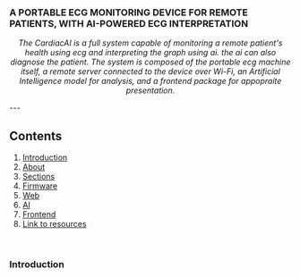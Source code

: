 ### A PORTABLE ECG MONITORING DEVICE FOR REMOTE PATIENTS, WITH AI-POWERED ECG INTERPRETATION

<p align="center">
    <em>The CardiacAI is a full system capable of monitoring a remote patient's health using ecg and interpreting the graph using ai. the ai can also diagnose the patient. The system is composed of the portable ecg machine itself, a remote server connected to the device over Wi-Fi,
an Artificial Intelligence model for analysis, and a frontend package for appopraite presentation.</em>
</p>
---

## Contents

1. [Introduction](#introduction)
2. [About](#about)
3. [Sections](#sections)
4. [Firmware](#firmware)
5. [Web](#web)
6. [AI](#ai)
7. [Frontend](#frontend)
8. [Link to resources](#important-links)

<br>

### Introduction
